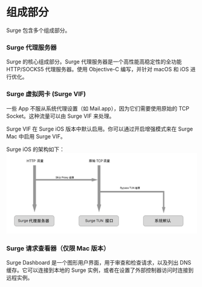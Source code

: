 # 组成部分

Surge 包含多个组成部分。

### Surge 代理服务器

Surge 的核心组成部分。Surge 代理服务器是一个高性能高稳定性的全功能 HTTP/SOCKS5 代理服务器。使用 Objective-C 编写，并针对 macOS 和 iOS 进行优化。

### Surge 虚拟网卡 (Surge VIF)

一些 App 不服从系统代理设置（如 Mail.app），因为它们需要使用原始的 TCP Socket。这种流量可以由 Surge VIF 来处理。

Surge VIF 在 Surge iOS 版本中默认启用。你可以通过开启增强模式来在 Surge Mac 中启用 Surge VIF。

Surge iOS 的架构如下：
![](../Surge-Architecture-zh_CN.png)

### Surge 请求查看器（仅限 Mac 版本）
Surge Dashboard 是一个图形用户界面，用于审查和检查请求，以及列出 DNS 缓存。它可以连接到本地的 Surge 实例，或者在设置了外部控制器访问时连接到远程实例。
